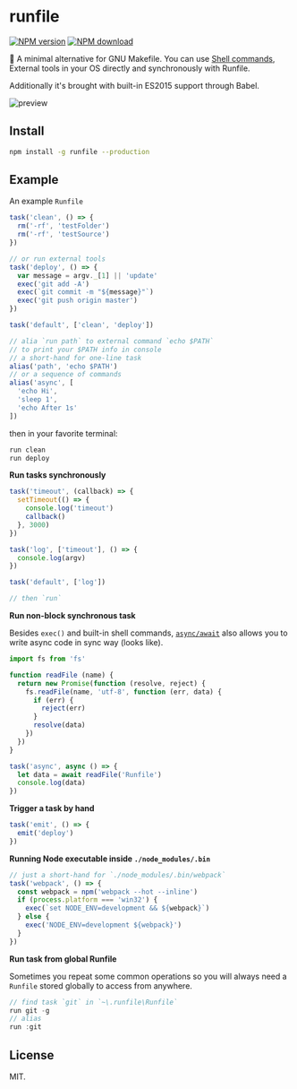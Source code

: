 # runfile

[![NPM version](https://img.shields.io/npm/v/runfile.svg?style=flat-square)](https://www.npmjs.com/package/runfile)
[![NPM download](https://img.shields.io/npm/dm/runfile.svg?style=flat-square)](https://www.npmjs.com/package/runfile)

🚧 A minimal alternative for GNU Makefile. You can use [Shell commands](https://github.com/shelljs/shelljs#command-reference), External tools in your OS directly and synchronously with Runfile.

Additionally it's brought with built-in ES2015 support through Babel.

![preview](http://ww4.sinaimg.cn/large/a15b4afegw1exec8v5mlyj20gc0a9gnt.jpg)

## Install

```bash
npm install -g runfile --production
```

## Example

An example `Runfile`

```javascript
task('clean', () => {
  rm('-rf', 'testFolder')
  rm('-rf', 'testSource')
})

// or run external tools
task('deploy', () => {
  var message = argv._[1] || 'update'
  exec('git add -A')
  exec(`git commit -m "${message}"`)
  exec('git push origin master')
})

task('default', ['clean', 'deploy'])

// alia `run path` to external command `echo $PATH`
// to print your $PATH info in console
// a short-hand for one-line task
alias('path', 'echo $PATH')
// or a sequence of commands
alias('async', [
  'echo Hi',
  'sleep 1',
  'echo After 1s'
])
```

then in your favorite terminal:

```bash
run clean
run deploy
```

**Run tasks synchronously**

```javascript
task('timeout', (callback) => {
  setTimeout(() => {
    console.log('timeout')
    callback()
  }, 3000)
})

task('log', ['timeout'], () => {
  console.log(argv)
})

task('default', ['log'])

// then `run`
```

**Run non-block synchronous task**

Besides `exec()` and built-in shell commands, [`async/await`](https://github.com/tc39/ecmascript-asyncawait) also allows you to write async code in sync way (looks like).

```javascript
import fs from 'fs'

function readFile (name) {
  return new Promise(function (resolve, reject) {
    fs.readFile(name, 'utf-8', function (err, data) {
      if (err) {
        reject(err)
      }
      resolve(data)
    })
  })
}

task('async', async () => {
  let data = await readFile('Runfile')
  console.log(data)
})
```

**Trigger a task by hand**

```javascript
task('emit', () => {
  emit('deploy')
})
```

**Running Node executable inside `./node_modules/.bin`**

```javascript
// just a short-hand for `./node_modules/.bin/webpack`
task('webpack', () => {
  const webpack = npm('webpack --hot --inline')
  if (process.platform === 'win32') {
    exec(`set NODE_ENV=development && ${webpack}`)
  } else {
    exec('NODE_ENV=development ${webpack}')
  }
})
```

**Run task from global Runfile**

Sometimes you repeat some common operations so you will always need a `Runfile` stored globally to access from anywhere.

```javascript
// find task `git` in `~\.runfile\Runfile`
run git -g
// alias
run :git
```

## License

MIT.
